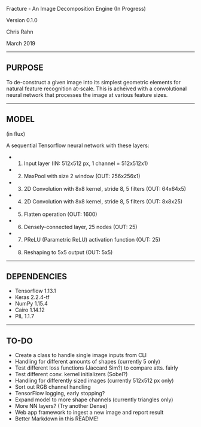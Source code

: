 Fracture - An Image Decomposition Engine (In Progress)

Version 0.1.0

Chris Rahn

March 2019

----------
PURPOSE
-----------
To de-construct a given image into its simplest geometric elements for natural feature recognition at-scale. This is acheived with a convolutional neural network that processes the image at various feature sizes.

----------
MODEL
----------
(in flux)

A sequential Tensorflow neural network with these layers:

-    1. Input layer (IN: 512x512 px, 1 channel = 512x512x1)
-    2. MaxPool with size 2 window (OUT: 256x256x1)
-    3. 2D Convolution with 8x8 kernel, stride 8, 5 filters (OUT: 64x64x5)
-    4. 2D Convolution with 8x8 kernel, stride 8, 5 filters (OUT: 8x8x25)
-    5. Flatten operation (OUT: 1600)
-    6. Densely-connected layer, 25 nodes (OUT: 25)
-    7. PReLU (Parametric ReLU) activation function (OUT: 25)
-    8. Reshaping to 5x5 output (OUT: 5x5)

----------
DEPENDENCIES
----------
- Tensorflow 1.13.1
- Keras 2.2.4-tf
- NumPy 1.15.4
- Cairo 1.14.12
- PIL 1.1.7

----------
TO-DO
----------
- Create a class to handle single image inputs from CLI
- Handling for different amounts of shapes (currently 5 only)
- Test different loss functions (Jaccard Sim?) to compare atts. fairly
- Test different conv. kernel initializers (Sobel?)
- Handling for differently sized images (currently 512x512 px only)
- Sort out RGB channel handling
- TensorFlow logging, early stopping?
- Expand model to more shape channels (currently triangles only)
- More NN layers? (Try another Dense)
- Web app framework to ingest a new image and report result
- Better Markdown in this README!